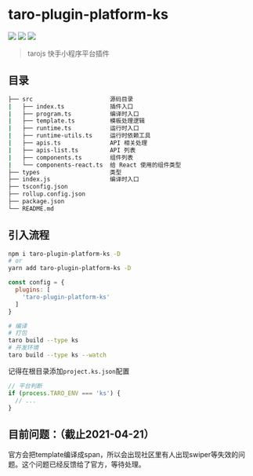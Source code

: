 # taro-plugin-platform-ks

[![](https://img.shields.io/npm/v/taro-plugin-platform-ks.svg?style=flat-square)](https://www.npmjs.com/package/taro-plugin-platform-ks)
[![](https://img.shields.io/npm/l/taro-plugin-platform-ks.svg?style=flat-square)](https://www.npmjs.com/package/taro-plugin-platform-ks)
[![](https://img.shields.io/npm/dt/taro-plugin-platform-ks.svg?style=flat-square)](https://www.npmjs.com/package/taro-plugin-platform-ks)

> tarojs 快手小程序平台插件

## 目录

```bash
├── src                      源码目录
|   ├── index.ts             插件入口
|   ├── program.ts           编译时入口
|   ├── template.ts          模板处理逻辑
|   ├── runtime.ts           运行时入口
|   ├── runtime-utils.ts     运行时依赖工具
|   ├── apis.ts              API 相关处理
|   ├── apis-list.ts         API 列表
|   ├── components.ts        组件列表
|   └── components-react.ts  给 React 使用的组件类型
├── types                    类型
├── index.js                 编译时入口
├── tsconfig.json
├── rollup.config.json
├── package.json
└── README.md
```

## 引入流程

```bash
npm i taro-plugin-platform-ks -D
# or
yarn add taro-plugin-platform-ks -D
```

```javascript
const config = {
  plugins: [
    'taro-plugin-platform-ks'
  ]
}
```

```bash
# 编译
# 打包
taro build --type ks
# 开发环境
taro build --type ks --watch
```

记得在根目录添加`project.ks.json`配置

```javascript
// 平台判断
if (process.TARO_ENV === 'ks') {
  // ...
}
```

## 目前问题：（截止2021-04-21）

官方会把template编译成span，所以会出现社区里有人出现swiper等失效的问题。这个问题已经反馈给了官方，等待处理。
